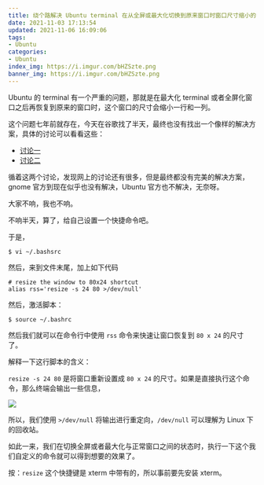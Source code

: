 ```yaml
---
title: 绕个路解决 Ubuntu terminal 在从全屏或最大化切换到原来窗口时窗口尺寸缩小的问题
date: 2021-11-03 17:13:54
updated: 2021-11-06 16:09:06
tags:
- Ubuntu
categories:
- Ubuntu
index_img: https://i.imgur.com/bHZSzte.png
banner_img: https://i.imgur.com/bHZSzte.png
---
```


Ubuntu 的 terminal 有一个严重的问题，那就是在最大化 terminal 或者全屏化窗口之后再恢复到原来的窗口时，这个窗口的尺寸会缩小一行和一列。

这个问题七年前就存在，今天在谷歌找了半天，最终也没有找出一个像样的解决方案，具体的讨论可以看看这些：

- [讨论一](https://bugs.launchpad.net/ubuntu/+source/gnome-terminal/+bug/1706008)
- [讨论二](https://bugs.launchpad.net/ubuntu/+source/gnome-terminal/+bug/1288655)

循着这两个讨论，发现网上的讨论还有很多，但是最终都没有完美的解决方案，gnome 官方到现在似乎也没有解决，Ubuntu 官方也不解决，无奈呀。

大家不响，我也不响。

不响半天，算了，给自己设置一个快捷命令吧。

于是，

```shell
$ vi ~/.bashsrc
```

然后，来到文件末尾，加上如下代码

```shell
# resize the window to 80x24 shortcut
alias rss='resize -s 24 80 >/dev/null'
```

然后，激活脚本：

```shell
$ source ~/.bashrc
```

然后我们就可以在命令行中使用 `rss` 命令来快速让窗口恢复到 `80 x 24` 的尺寸了。

解释一下这行脚本的含义：

`resize -s 24 80` 是将窗口重新设置成 `80 x 24` 的尺寸。如果是直接执行这个命令，那么终端会输出一些信息，

![](https://i.imgur.com/DqqyvcY.png)

所以，我们使用 `>/dev/null` 将输出进行重定向，`/dev/null` 可以理解为 Linux 下的回收站。

如此一来，我们在切换全屏或者最大化与正常窗口之间的状态时，执行一下这个我们自定义的命令就可以得到想要的效果了。

按：`resize` 这个快捷键是 xterm 中带有的，所以事前要先安装 xterm。